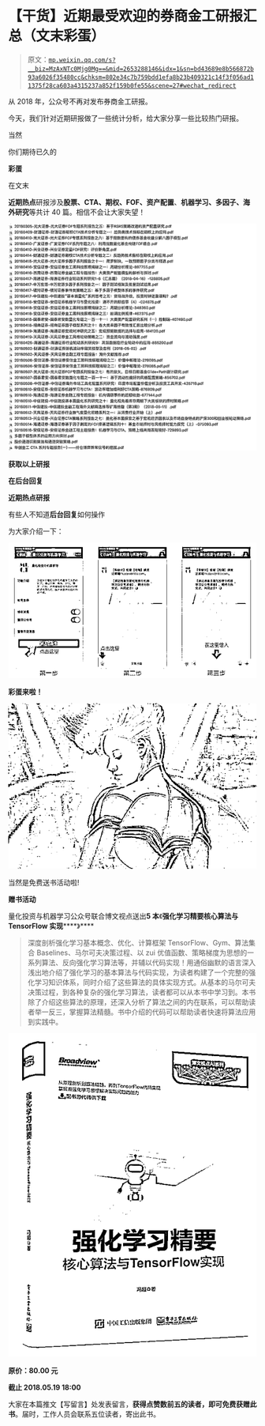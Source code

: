 # 【干货】近期最受欢迎的券商金工研报汇总（文末彩蛋）

> 原文：[`mp.weixin.qq.com/s?__biz=MzAxNTc0Mjg0Mg==&mid=2653288146&idx=1&sn=bd43689e8b566872b93a6026f35480cc&chksm=802e34c7b759bdd1efa8b23b409321c14f3f056ad11375f28ca603a4315237a852f159b0fe55&scene=27#wechat_redirect`](http://mp.weixin.qq.com/s?__biz=MzAxNTc0Mjg0Mg==&mid=2653288146&idx=1&sn=bd43689e8b566872b93a6026f35480cc&chksm=802e34c7b759bdd1efa8b23b409321c14f3f056ad11375f28ca603a4315237a852f159b0fe55&scene=27#wechat_redirect)

从 2018 年，公众号不再对发布券商金工研报。

今天，我们针对近期研报做了一些统计分析，给大家分享一些比较热门研报。

当然

你们期待已久的

**彩蛋**

在文末 

**近期热点**研报涉及**股票、CTA、期权、FOF、资产配置**、**机器学习、多因子、海外研究**等共计 40 篇。相信不会让大家失望！

![](img/a0befbfa104f3df2e9e01cabe67d83d8.png)

**获取以上研报**

**在****后台****回复**

**近期热点研报**

有些人不知道**后台回复**如何操作

为大家介绍一下：

![](img/c1fc9b2e9fff83efc741c82f11bd1475.png)

**彩蛋来啦！**

![](img/a8cc81417e5c04f0e8ff482bf1025ab5.png)

当然是免费送书活动啦!

**赠书活动**

量化投资与机器学习公众号联合博文视点送出**5 本**《**强化学习精要核心算法与 TensorFlow 实现******》****

> 深度剖析强化学习基本概念、优化、计算框架 TensorFlow、Gym、算法集合 Baselines、马尔可夫决策过程、以 zui 优值函数、策略梯度为思想的一系列算法、反向强化学习算法等，并辅以代码实现！用通俗幽默的语言深入浅出地介绍了强化学习的基本算法与代码实现，为读者构建了一个完整的强化学习知识体系，同时介绍了这些算法的具体实现方式。从基本的马尔可夫决策过程，到各种复杂的强化学习算法，读者都可以从本书中学习到。本书除了介绍这些算法的原理，还深入分析了算法之间的内在联系，可以帮助读者举一反三，掌握算法精髓。书中介绍的代码可以帮助读者快速将算法应用到实践中。

![](img/79aa69ad24f1b5d6ce6d9cc6b8aea7ec.png)

**原价：80.00 元**

**截止 2018.05.19 18:00**

大家在本篇推文【写留言】处发表留言，**获得****点赞****数****前五****的读者，即可免费获赠此书**。届时，工作人员会联系五位读者，寄出此书。